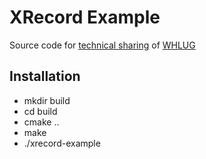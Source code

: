 # XRecord Example

Source code for [technical sharing](http://www.jianshu.com/p/80cf81413d31) of [WHLUG](https://www.deepin.org/welcome-to-whlug/)

## Installation

* mkdir build
* cd build
* cmake ..
* make
* ./xrecord-example
